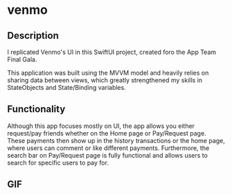 <h1>venmo</h1>
<h2>Description</h2>
<p>I replicated Venmo's UI in this SwiftUI project, created foro the App Team Final Gala.</p>
<p>This application was built using the MVVM model and heavily relies on sharing data between views, which greatly strengthened my skills in StateObjects and State/Binding variables.</p>
<h2>Functionality</h2>
<p>Although this app focuses mostly on UI, the app allows you either request/pay friends whether on the Home page or Pay/Request page. These payments then show up in the history transactions or the home page, where users can comment or like different payments. Furthermore, the search bar on Pay/Request page is fully functional and allows users to search for specific users to pay for.</p>
<h2>GIF</h2>
